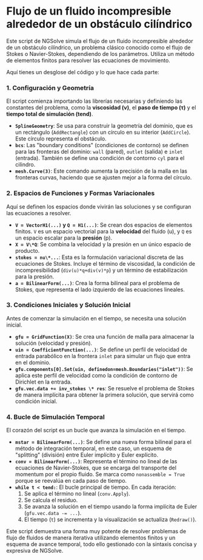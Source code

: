 # Flujo de un fluido incompresible alrededor de un obstáculo cilíndrico

Este script de NGSolve simula el flujo de un fluido incompresible alrededor de un obstáculo cilíndrico, un problema clásico conocido como el flujo de Stokes o Navier-Stokes, dependiendo de los parámetros. Utiliza un método de elementos finitos para resolver las ecuaciones de movimiento.

Aquí tienes un desglose del código y lo que hace cada parte:

### 1. Configuración y Geometría

El script comienza importando las librerías necesarias y definiendo las constantes del problema, como la **viscosidad (ν)**, el **paso de tiempo (τ)** y el **tiempo total de simulación (tend)**.

- **`SplineGeometry`**: Se usa para construir la geometría del dominio, que es un rectángulo (`AddRectangle`) con un círculo en su interior (`AddCircle`). Este círculo representa el obstáculo.
- **`bcs`**: Las "boundary conditions" (condiciones de contorno) se definen para las fronteras del dominio: `wall` (pared), `outlet` (salida) e `inlet` (entrada). También se define una condición de contorno `cyl` para el cilindro.
- **`mesh.Curve(3)`**: Este comando aumenta la precisión de la malla en las fronteras curvas, haciendo que se ajusten mejor a la forma del círculo.

### 2. Espacios de Funciones y Formas Variacionales

Aquí se definen los espacios donde vivirán las soluciones y se configuran las ecuaciones a resolver.

- **`V = VectorH1(...)` y `Q = H1(...)`**: Se crean dos espacios de elementos finitos. `V` es un espacio vectorial para la **velocidad** del fluido (u), y `Q` es un espacio escalar para la **presión** (p).
- **`X = V\*Q`**: Se combina la velocidad y la presión en un único espacio de producto.
- **`stokes = nu\*...`**: Esta es la formulación variacional discreta de las ecuaciones de Stokes. Incluye el término de viscosidad, la condición de incompresibilidad (`div(u)*q+div(v)*p`) y un término de estabilización para la presión.
- **`a = BilinearForm(...)`**: Crea la forma bilineal para el problema de Stokes, que representa el lado izquierdo de las ecuaciones lineales.

### 3. Condiciones Iniciales y Solución Inicial

Antes de comenzar la simulación en el tiempo, se necesita una solución inicial.

- **`gfu = GridFunction(X)`**: Se crea una función de malla para almacenar la solución (velocidad y presión).
- **`uin = CoefficientFunction(...)`**: Se define un perfil de velocidad de entrada parabólico en la frontera `inlet` para simular un flujo que entra en el dominio.
- **`gfu.components[0].Set(uin, definedon=mesh.Boundaries("inlet"))`**: Se aplica este perfil de velocidad como la condición de contorno de Dirichlet en la entrada.
- **`gfu.vec.data += inv_stokes \* res`**: Se resuelve el problema de Stokes de manera implícita para obtener la primera solución, que servirá como condición inicial.

### 4. Bucle de Simulación Temporal

El corazón del script es un bucle que avanza la simulación en el tiempo.

- **`mstar = BilinearForm(...)`**: Se define una nueva forma bilineal para el método de integración temporal, en este caso, un esquema de "splitting" (división) entre Euler implícito y Euler explícito.
- **`conv = BilinearForm(...)`**: Representa el término no lineal de las ecuaciones de Navier-Stokes, que se encarga del transporte del momentum por el propio fluido. Se marca como `nonassemble = True` porque se reevalúa en cada paso de tiempo.
- **`while t < tend:`**: El bucle principal de tiempo. En cada iteración:
  1. Se aplica el término no lineal (`conv.Apply`).
  2. Se calcula el residuo.
  3. Se avanza la solución en el tiempo usando la forma implícita de Euler (`gfu.vec.data -= ...`).
  4. El tiempo (`t`) se incrementa y la visualización se actualiza (`Redraw()`).

Este script demuestra una forma muy potente de resolver problemas de flujo de fluidos de manera iterativa utilizando elementos finitos y un esquema de avance temporal, todo ello gestionado con la sintaxis concisa y expresiva de NGSolve.